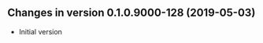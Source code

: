 




<!-- NEWS.md was auto-generated by NEWS.Rmd. Please DO NOT edit by hand!-->

## Changes in version 0.1.0.9000-128 (2019-05-03)

  - Initial version

